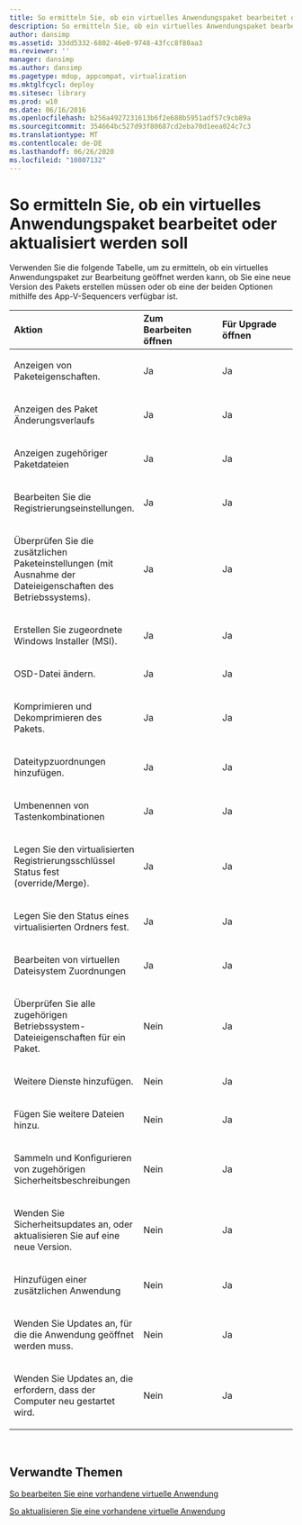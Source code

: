 ```yaml
---
title: So ermitteln Sie, ob ein virtuelles Anwendungspaket bearbeitet oder aktualisiert werden soll
description: So ermitteln Sie, ob ein virtuelles Anwendungspaket bearbeitet oder aktualisiert werden soll
author: dansimp
ms.assetid: 33dd5332-6802-46e0-9748-43fcc8f80aa3
ms.reviewer: ''
manager: dansimp
ms.author: dansimp
ms.pagetype: mdop, appcompat, virtualization
ms.mktglfcycl: deploy
ms.sitesec: library
ms.prod: w10
ms.date: 06/16/2016
ms.openlocfilehash: b256a4927231613b6f2e688b5951adf57c9cb89a
ms.sourcegitcommit: 354664bc527d93f80687cd2eba70d1eea024c7c3
ms.translationtype: MT
ms.contentlocale: de-DE
ms.lasthandoff: 06/26/2020
ms.locfileid: "10807132"
---
```

# So ermitteln Sie, ob ein virtuelles Anwendungspaket bearbeitet oder aktualisiert werden soll


Verwenden Sie die folgende Tabelle, um zu ermitteln, ob ein virtuelles Anwendungspaket zur Bearbeitung geöffnet werden kann, ob Sie eine neue Version des Pakets erstellen müssen oder ob eine der beiden Optionen mithilfe des App-V-Sequencers verfügbar ist.

<table>
<colgroup>
<col width="33%" />
<col width="33%" />
<col width="33%" />
</colgroup>
<thead>
<tr class="header">
<th align="left">Aktion</th>
<th align="left">Zum Bearbeiten öffnen</th>
<th align="left">Für Upgrade öffnen</th>
</tr>
</thead>
<tbody>
<tr class="odd">
<td align="left"><p>Anzeigen von Paketeigenschaften.</p></td>
<td align="left"><p>Ja</p></td>
<td align="left"><p>Ja</p></td>
</tr>
<tr class="even">
<td align="left"><p>Anzeigen des Paket Änderungsverlaufs</p></td>
<td align="left"><p>Ja</p></td>
<td align="left"><p>Ja</p></td>
</tr>
<tr class="odd">
<td align="left"><p>Anzeigen zugehöriger Paketdateien</p></td>
<td align="left"><p>Ja</p></td>
<td align="left"><p>Ja</p></td>
</tr>
<tr class="even">
<td align="left"><p>Bearbeiten Sie die Registrierungseinstellungen.</p></td>
<td align="left"><p>Ja</p></td>
<td align="left"><p>Ja</p></td>
</tr>
<tr class="odd">
<td align="left"><p>Überprüfen Sie die zusätzlichen Paketeinstellungen (mit Ausnahme der Dateieigenschaften des Betriebssystems).</p></td>
<td align="left"><p>Ja</p></td>
<td align="left"><p>Ja</p></td>
</tr>
<tr class="even">
<td align="left"><p>Erstellen Sie zugeordnete Windows Installer (MSI).</p></td>
<td align="left"><p>Ja</p></td>
<td align="left"><p>Ja</p></td>
</tr>
<tr class="odd">
<td align="left"><p>OSD-Datei ändern.</p></td>
<td align="left"><p>Ja</p></td>
<td align="left"><p>Ja</p></td>
</tr>
<tr class="even">
<td align="left"><p>Komprimieren und Dekomprimieren des Pakets.</p></td>
<td align="left"><p>Ja</p></td>
<td align="left"><p>Ja</p></td>
</tr>
<tr class="odd">
<td align="left"><p>Dateitypzuordnungen hinzufügen.</p></td>
<td align="left"><p>Ja</p></td>
<td align="left"><p>Ja</p></td>
</tr>
<tr class="even">
<td align="left"><p>Umbenennen von Tastenkombinationen</p></td>
<td align="left"><p>Ja</p></td>
<td align="left"><p>Ja</p></td>
</tr>
<tr class="odd">
<td align="left"><p>Legen Sie den virtualisierten Registrierungsschlüssel Status fest (override/Merge).</p></td>
<td align="left"><p>Ja</p></td>
<td align="left"><p>Ja</p></td>
</tr>
<tr class="even">
<td align="left"><p>Legen Sie den Status eines virtualisierten Ordners fest.</p></td>
<td align="left"><p>Ja</p></td>
<td align="left"><p>Ja</p></td>
</tr>
<tr class="odd">
<td align="left"><p>Bearbeiten von virtuellen Dateisystem Zuordnungen</p></td>
<td align="left"><p>Ja</p></td>
<td align="left"><p>Ja</p></td>
</tr>
<tr class="even">
<td align="left"><p>Überprüfen Sie alle zugehörigen Betriebssystem-Dateieigenschaften für ein Paket.</p></td>
<td align="left"><p>Nein</p></td>
<td align="left"><p>Ja</p></td>
</tr>
<tr class="odd">
<td align="left"><p>Weitere Dienste hinzufügen.</p></td>
<td align="left"><p>Nein</p></td>
<td align="left"><p>Ja</p></td>
</tr>
<tr class="even">
<td align="left"><p>Fügen Sie weitere Dateien hinzu.</p></td>
<td align="left"><p>Nein</p></td>
<td align="left"><p>Ja</p></td>
</tr>
<tr class="odd">
<td align="left"><p>Sammeln und Konfigurieren von zugehörigen Sicherheitsbeschreibungen</p></td>
<td align="left"><p>Nein</p></td>
<td align="left"><p>Ja</p></td>
</tr>
<tr class="even">
<td align="left"><p>Wenden Sie Sicherheitsupdates an, oder aktualisieren Sie auf eine neue Version.</p></td>
<td align="left"><p>Nein</p></td>
<td align="left"><p>Ja</p></td>
</tr>
<tr class="odd">
<td align="left"><p>Hinzufügen einer zusätzlichen Anwendung</p></td>
<td align="left"><p>Nein</p></td>
<td align="left"><p>Ja</p></td>
</tr>
<tr class="even">
<td align="left"><p>Wenden Sie Updates an, für die die Anwendung geöffnet werden muss.</p></td>
<td align="left"><p>Nein</p></td>
<td align="left"><p>Ja</p></td>
</tr>
<tr class="odd">
<td align="left"><p>Wenden Sie Updates an, die erfordern, dass der Computer neu gestartet wird.</p></td>
<td align="left"><p>Nein</p></td>
<td align="left"><p>Ja</p></td>
</tr>
</tbody>
</table>

 

## Verwandte Themen


[So bearbeiten Sie eine vorhandene virtuelle Anwendung](how-to-edit-an-existing-virtual-application.md)

[So aktualisieren Sie eine vorhandene virtuelle Anwendung](how-to-upgrade-an-existing-virtual-application.md)

 

 





